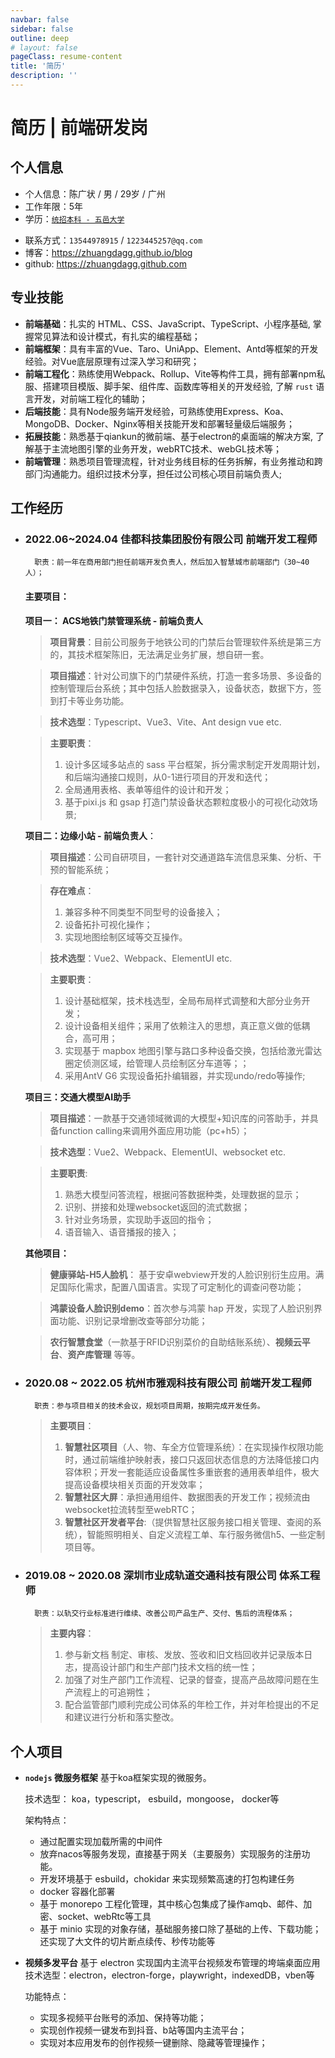 ```yaml
---
navbar: false
sidebar: false
outline: deep
# layout: false
pageClass: resume-content
title: '简历'
description: ''
---
```


<script setup>
    import ResumeHelper from './components/ResumeHelper.vue'
</script>

<ResumeHelper />

# 简历 | 前端研发岗

## 个人信息

- 个人信息：陈广状 / 男 / 29岁 / 广州
- 工作年限：5年
- 学历：[`统招本科 - 五邑大学`](https://www.chsi.com.cn/xlcx/bg.do?vcode=A7J0RYWQXZ8VJGTY&srcid=bgcx) 
<!-- - 学信网：https://www.chsi.com.cn/xlcx/bg.do?vcode=A7J0RYWQXZ8VJGTY&srcid=bgcx -->
<!-- - 期望薪资：22k -->
- 联系方式：`13544978915` / `1223445257@qq.com`
- 博客：https://zhuangdagg.github.io/blog
- github: https://zhuangdagg.github.com

<!-- <img style="width: 100px; position: absolute; top: 150px; right: 20px;" src="/avator.png" alt="头像" /> -->

## 专业技能
- **前端基础**：扎实的 HTML、CSS、JavaScript、TypeScript、⼩程序基础, 掌握常见算法和设计模式，有扎实的编程基础；
- **前端框架**：具有丰富的Vue、Taro、UniApp、Element、Antd等框架的开发经验。对Vue底层原理有过深入学习和研究；
- **前端工程化**：熟练使用Webpack、Rollup、Vite等构件工具，拥有部署npm私服、搭建项目模版、脚手架、组件库、函数库等相关的开发经验, 了解 `rust` 语言开发，对前端工程化的辅助；
- **后端技能**：具有Node服务端开发经验，可熟练使用Express、Koa、MongoDB、Docker、Nginx等相关技能开发和部署轻量级后端服务；
- **拓展技能**：熟悉基于qiankun的微前端、基于electron的桌面端的解决方案, 了解基于主流地图引擎的业务开发，webRTC技术、webGL技术等；
- **前端管理**：熟悉项⽬管理流程，针对业务线⽬标的任务拆解，有业务推动和跨部⻔沟通能⼒。组织过技术分享，担任过公司核心项目前端负责人;

## 工作经历

- ### 2022.06~2024.04 佳都科技集团股份有限公司 前端开发工程师
        职责：前一年在商用部门担任前端开发负责人，然后加入智慧城市前端部门（30~40人）；
    #### 主要项目：  

    **项目一： ACS地铁门禁管理系统 - 前端负责人**   
    > **项目背景**：目前公司服务于地铁公司的门禁后台管理软件系统是第三方的，其技术框架陈旧，无法满足业务扩展，想自研一套。

    > **项目描述**：针对公司旗下的门禁硬件系统，打造一套多场景、多设备的控制管理后台系统；其中包括人脸数据录入，设备状态，数据下方，签到打卡等业务功能。

    > **技术选型**：Typescript、Vue3、Vite、Ant design vue etc.
    
    > **主要职责**：  
    >1. 设计多区域多站点的 sass 平台框架，拆分需求制定开发周期计划，和后端沟通接口规则，从0-1进行项目的开发和迭代；
    >2. 全局通用表格、表单等组件的设计和开发；
    >3. 基于pixi.js 和 gsap 打造门禁设备状态颗粒度极小的可视化动效场景;

    **项目二：边缘小站 - 前端负责人**：

    > **项目描述**：公司自研项目，一套针对交通道路车流信息采集、分析、干预的智能系统； 
    
    > **存在难点**：  
    >1. 兼容多种不同类型不同型号的设备接入；
    >2. 设备拓扑可视化操作；
    >3. 实现地图绘制区域等交互操作。

    > **技术选型**：Vue2、Webpack、ElementUI etc.
    
    > **主要职责**： 
    >   1. 设计基础框架，技术栈选型，全局布局样式调整和大部分业务开发；
    >   2. 设计设备相关组件；采用了依赖注入的思想，真正意义做的低耦合，高可用；
    >   3. 实现基于 mapbox 地图引擎与路口多种设备交换，包括给激光雷达圈定侦测区域，给管理人员绘制区分车道等；；
    >   4. 采用AntV G6 实现设备拓扑编辑器，并实现undo/redo等操作;

    **项目三：交通大模型AI助手**
    > **项目描述**：一款基于交通领域微调的大模型+知识库的问答助手，并具备function calling来调用外面应用功能（pc+h5）；

    > **技术选型**：Vue2、Webpack、ElementUI、websocket etc.

    > **主要职责**:
    >1. 熟悉大模型问答流程，根据问答数据种类，处理数据的显示；
    >2. 识别、拼接和处理websocket返回的流式数据；
    >3. 针对业务场景，实现助手返回的指令；
    >4. 语音输入、语音播报的接入；
    
    **其他项目：**  
    > **健康驿站-H5人脸机**： 基于安卓webview开发的人脸识别衍生应用。满足国际化需求，配置八国语言。实现了可定制化的调查问卷功能；  

    > **鸿蒙设备人脸识别demo**：首次参与鸿蒙 hap 开发，实现了人脸识别界面功能、识别记录增删改查等部分功能；

    > **农行智慧食堂**（一款基于RFID识别菜价的自助结账系统）、**视频云平台**、**资产库管理** 等等。


- ### 2020.08 ~ 2022.05 杭州市雅观科技有限公司 前端开发工程师
        职责：参与项目相关的技术会议，规划项目周期，按期完成开发任务。
    > **主要项目**：  
    > 1. **智慧社区项目**（人、物、车全方位管理系统）：在实现操作权限功能时，通过前端维护映射表，接口只返回状态信息的方法降低接口内容体积；开发一套能适应设备属性多重嵌套的通用表单组件，极大提高设备模块相关页面的开发效率；
    > 2. **智慧社区大屏**：承担通用组件、数据图表的开发工作；视频流由websocket拉流转型至webRTC；
    > 3. **智慧社区开发者平台**:（提供智慧社区服务接口相关管理、查阅的系统），智能照明相关、自定义流程工单、车行服务微信h5、一些定制项目等。 

- ### 2019.08 ~ 2020.08 深圳市业成轨道交通科技有限公司 体系工程师
        职责：以轨交行业标准进行维续、改善公司产品生产、交付、售后的流程体系；  
    > **主要内容**：  
    > 1. 参与新文档 制定、审核、发放、签收和旧文档回收并记录版本日志，提高设计部门和生产部门技术文档的统一性；  
    > 2. 加强了对生产部门工作流程、记录的督查，提高产品故障问题在生产流程上的可追朔性；
    > 3. 配合监管部门顺利完成公司体系的年检工作，并对年检提出的不足和建议进行分析和落实整改。

## 个人项目
- **`nodejs` 微服务框架** 基于koa框架实现的微服务。  

    技术选型： koa，typescript， esbuild，mongoose， docker等

    架构特点：
    - 通过配置实现加载所需的中间件
    - 放弃nacos等服务发现，直接基于网关（主要服务）实现服务的注册功能。
    - 开发环境基于 esbuild，chokidar 来实现频繁高速的打包构建任务
    - docker 容器化部署
    - 基于 monorepo 工程化管理，其中核心包集成了操作amqb、邮件、加密、socket、webRtc等工具
    - 基于 minio 实现的对象存储，基础服务接口除了基础的上传、下载功能；还实现了大文件的切片断点续传、秒传功能等

- **视频多发平台** 基于 electron 实现国内主流平台视频发布管理的垮端桌面应用
    技术选型：electron，electron-forge，playwright，indexedDB，vben等

    功能特点：
    - 实现多视频平台账号的添加、保持等功能；
    - 实现创作视频一键发布到抖音、b站等国内主流平台；
    - 实现对本应用发布的创作视频一键删除、隐藏等管理操作；
    


